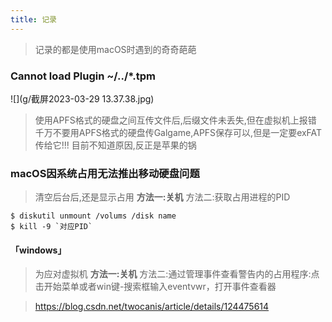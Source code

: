 ```yaml
---
title: 记录
---
```


> 记录的都是使用macOS时遇到的奇奇葩葩

### Cannot load Plugin ~/../*.tpm

![](g/截屏2023-03-29 13.37.38.jpg)
> 使用APFS格式的硬盘之间互传文件后,后缀文件未丢失,但在虚拟机上报错
> 千万不要用APFS格式的硬盘传Galgame,APFS保存可以,但是一定要exFAT传给它!!!
> 目前不知道原因,反正是苹果的锅

###  macOS因系统占用无法推出移动硬盘问题

> 清空后台后,还是显示占用
> **方法一:关机**
> 方法二:获取占用进程的PID

```
$ diskutil unmount /volums /disk name
$ kill -9 `对应PID`
```

#### 「windows」
> 为应对虚拟机
> **方法一:关机**
> 方法二:通过管理事件查看警告内的占用程序:点击开始菜单或者win键-搜索框输入eventvwr，打开事件查看器

> https://blog.csdn.net/twocanis/article/details/124475614